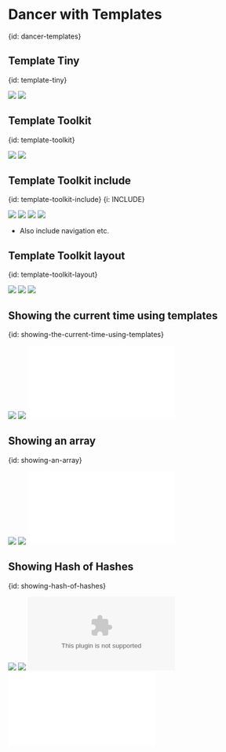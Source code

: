 # Dancer with Templates
{id: dancer-templates}


## Template Tiny
{id: template-tiny}

![](examples/dancer/template-tiny/app.psgi)
![](examples/dancer/template-tiny/views/main.tt)

## Template Toolkit
{id: template-toolkit}

![](examples/dancer/template-toolkit/app.psgi)
![](examples/dancer/template-toolkit/views/main.tt)

## Template Toolkit include
{id: template-toolkit-include}
{i: INCLUDE}

![](examples/dancer/template-include/app.psgi)
![](examples/dancer/template-include/views/main.tt)
![](examples/dancer/template-include/views/incl/header.tt)
![](examples/dancer/template-include/views/incl/footer.tt)

* Also include navigation etc.

## Template Toolkit layout
{id: template-toolkit-layout}

![](examples/dancer/template-layout/app.psgi)
![](examples/dancer/template-layout/views/main.tt)
![](examples/dancer/template-layout/views/layouts/main.tt)

## Showing the current time using templates
{id: showing-the-current-time-using-templates}

![](examples/dancer/show_time_using_template/app.psgi)
![](examples/dancer/show_time_using_template/views/page.tt)
![](examples/dancer/show_time_using_template/test.t)

## Showing an array
{id: showing-an-array}

![](examples/dancer/show_array/app.psgi)
![](examples/dancer/show_array/views/page.tt)
![](examples/dancer/show_array/test.t)

## Showing Hash of Hashes
{id: showing-hash-of-hashes}

![](examples/dancer/show_hoh/app.psgi)
![](examples/dancer/show_hoh/views/page.tt)
![](examples/dancer/show_hoh/planets.csv)
![](examples/dancer/show_hoh/test.t)



